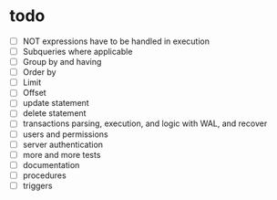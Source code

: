 # todo
- [ ] NOT expressions have to be handled in execution
- [ ] Subqueries where applicable
- [ ] Group by and having
- [ ] Order by
- [ ] Limit
- [ ] Offset
- [ ] update statement
- [ ] delete statement
- [ ] transactions parsing, execution, and logic with WAL, and recover
- [ ] users and permissions
- [ ] server authentication
- [ ] more and more tests
- [ ] documentation
- [ ] procedures
- [ ] triggers